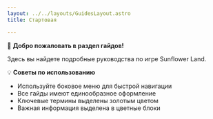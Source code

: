 ```yaml
---
layout: ../../layouts/GuidesLayout.astro
title: Стартовая

---
```




<div class="highlight-box">
  <div class="highlight-header">
    <span class="highlight-icon">🌻</span>
    <strong class="highlight-title">Добро пожаловать в раздел гайдов!</strong>
  </div>
  <div class="highlight-content">
    <p>Здесь вы найдете подробные руководства по игре <span class="accent-text">Sunflower Land</span>.</p>
  </div>
</div>

<div class="warning-box">
  <div class="warning-header">
    <span class="warning-icon">💡</span>
    <strong class="warning-title">Советы по использованию</strong>
  </div>
  <div class="warning-content">
    <ul>
      <li>Используйте боковое меню для быстрой навигации</li>
      <li>Все гайды имеют единообразное оформление</li>
      <li>Ключевые термины выделены <span class="accent-text">золотым цветом</span></li>
      <li>Важная информация выделена в цветные блоки</li>
    </ul>
  </div>
</div>
